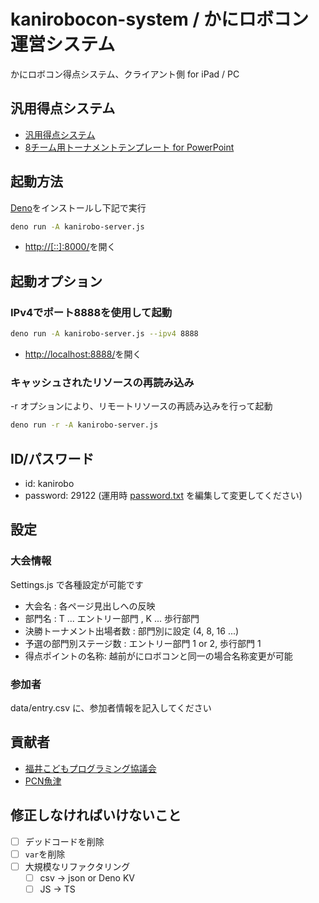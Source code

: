 # kanirobocon-system / かにロボコン運営システム

かにロボコン得点システム、クライアント側 for iPad / PC

## 汎用得点システム

- [汎用得点システム](https://fkpc.github.io/kanirobocon-system/static/score_3rd.html)
- [8チーム用トーナメントテンプレート for PowerPoint](https://fkpc.github.io/kanirobocon-system/tournament-template.pptx)

## 起動方法

[Deno](https://deno.land/)をインストールし下記で実行

```bash
deno run -A kanirobo-server.js
```

- [http://[::]:8000/](http://[::]:8000/)を開く

## 起動オプション

### IPv4でポート8888を使用して起動

```bash
deno run -A kanirobo-server.js --ipv4 8888
```

- [http://localhost:8888/](http://localhost:8888/)を開く

### キャッシュされたリソースの再読み込み

-r オプションにより、リモートリソースの再読み込みを行って起動

```bash
deno run -r -A kanirobo-server.js
```

## ID/パスワード

- id: kanirobo
- password: 29122 (運用時 [password.txt](password.txt)
  を編集して変更してください)

## 設定

### 大会情報

Settings.js で各種設定が可能です

- 大会名 : 各ページ見出しへの反映
- 部門名 : T ... エントリー部門 , K ... 歩行部門
- 決勝トーナメント出場者数 : 部門別に設定 (4, 8, 16 ...)
- 予選の部門別ステージ数 : エントリー部門 1 or 2, 歩行部門 1
- 得点ポイントの名称: 越前がにロボコンと同一の場合名称変更が可能

### 参加者

data/entry.csv に、参加者情報を記入してください

## 貢献者

- [福井こどもプログラミング協議会](https://fkpc.github.io/)
- [PCN魚津](https://pcn-uozu.com/)

## 修正しなければいけないこと
- [ ] デッドコードを削除
- [ ] `var`を削除
- [ ] 大規模なリファクタリング
  - [ ] csv -> json or Deno KV
  - [ ] JS -> TS
